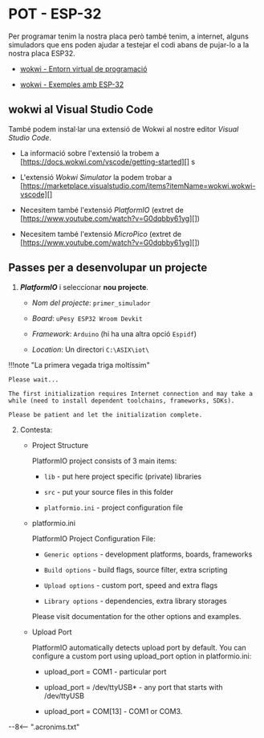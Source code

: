 # POT - ESP-32

Per programar tenim la nostra placa però també tenim, a internet, alguns simuladors que ens poden ajudar a testejar el codi abans de pujar-lo a la nostra placa ESP32.

* [wokwi - Entorn  virtual de programació][wokwiDevelop]

* [wokwi - Exemples amb ESP-32][wokwiSamples]

## wokwi al Visual Studio Code

També podem instal·lar una extensió de Wokwi al nostre editor *Visual Studio Code*. 

* La informació sobre l'extensió la trobem a [https://docs.wokwi.com/vscode/getting-started][]
s
* L'extensió *Wokwi Simulator* la podem trobar a [https://marketplace.visualstudio.com/items?itemName=wokwi.wokwi-vscode][]

* Necesitem també l'extensió *PlatformIO* (extret de [https://www.youtube.com/watch?v=G0dqbby61yg][])

* Necesitem també l'extensió *MicroPico* (extret de [https://www.youtube.com/watch?v=G0dqbby61yg][])

## Passes per a desenvolupar un projecte

1. _**PlatformIO**_ i seleccionar **nou projecte**.

    * *Nom del projecte*: `primer_simulador`

    * *Board*: `uPesy ESP32 Wroom Devkit`

    * *Framework*: `Arduino` (hi ha una altra opció `Espidf`)

    * *Location*: Un directori `C:\ASIX\iot\`

!!!note "La primera vegada triga moltíssim"

    Please wait...

    The first initialization requires Internet connection and may take a while (need to install dependent toolchains, frameworks, SDKs).

    Please be patient and let the initialization complete.

2. Contesta:

    * Project Structure 
    
        PlatformIO project consists of 3 main items:
 
        * `lib` - put here project specific (private) libraries

        * `src` - put your source files in this folder

        * `platformio.ini` - project configuration file

    * platformio.ini
        
        PlatformIO Project Configuration File:

        * `Generic options` - development platforms, boards, frameworks

        * `Build options` - build flags, source filter, extra scripting

        * `Upload options` - custom port, speed and extra flags

        * `Library options` - dependencies, extra library storages

        Please visit documentation for the other options and examples.

    * Upload Port
        
        PlatformIO automatically detects upload port by default. You can configure a custom port using upload_port option in platformio.ini:

        * upload_port = COM1 - particular port

        * upload_port = /dev/ttyUSB* - any port that starts with /dev/ttyUSB

        * upload_port = COM[13] - COM1 or COM3.


[wokwiDevelop]: https://wokwi.com/projects/new/micropython-esp32
[wokwiSamples]: https://wokwi.com/micropython
[https://marketplace.visualstudio.com/items?itemName=wokwi.wokwi-vscode]:   https://marketplace.visualstudio.com/items?itemName=wokwi.wokwi-vscode
[https://docs.wokwi.com/vscode/getting-started]:    https://docs.wokwi.com/vscode/getting-started
[https://www.youtube.com/watch?v=G0dqbby61yg]:  https://www.youtube.com/watch?v=G0dqbby61yg

--8<-- ".acronims.txt"
